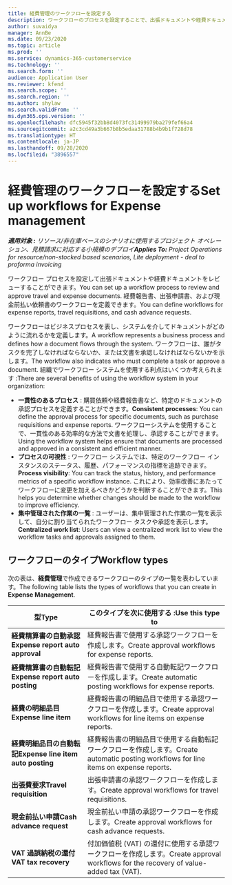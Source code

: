 ```yaml
---
title: 経費管理のワークフローを設定する
description: ワークフローのプロセスを設定することで、出張ドキュメントや経費ドキュメントをレビューすることができます。
author: suvaidya
manager: AnnBe
ms.date: 09/23/2020
ms.topic: article
ms.prod: ''
ms.service: dynamics-365-customerservice
ms.technology: ''
ms.search.form: ''
audience: Application User
ms.reviewer: kfend
ms.search.scope: ''
ms.search.region: ''
ms.author: shylaw
ms.search.validFrom: ''
ms.dyn365.ops.version: ''
ms.openlocfilehash: dfc5945f32bb8d4073fc31499979ba279fef66a4
ms.sourcegitcommit: a2c3cd49a3b667b8b5edaa31788b4b9b1f728d78
ms.translationtype: HT
ms.contentlocale: ja-JP
ms.lasthandoff: 09/28/2020
ms.locfileid: "3896557"
---
```

# <a name="set-up-workflows-for-expense-management"></a><span data-ttu-id="4ed92-103">経費管理のワークフローを設定する</span><span class="sxs-lookup"><span data-stu-id="4ed92-103">Set up workflows for Expense management</span></span>

<span data-ttu-id="4ed92-104">_**適用対象 :** リソース/非在庫ベースのシナリオに使用するプロジェクト オペレーション、見積請求に対応する小規模のデプロイ_</span><span class="sxs-lookup"><span data-stu-id="4ed92-104">_**Applies To:** Project Operations for resource/non-stocked based scenarios, Lite deployment - deal to proforma invoicing_</span></span>

<span data-ttu-id="4ed92-105">ワークフロー プロセスを設定して出張ドキュメントや経費ドキュメントをレビューすることができます。</span><span class="sxs-lookup"><span data-stu-id="4ed92-105">You can set up a workflow process to review and approve travel and expense documents.</span></span> <span data-ttu-id="4ed92-106">経費報告書、出張申請書、および現金前払い依頼書のワークフローを定義できます。</span><span class="sxs-lookup"><span data-stu-id="4ed92-106">You can define workflows for expense reports, travel requisitions, and cash advance requests.</span></span>

<span data-ttu-id="4ed92-107">ワークフローはビジネスプロセスを表し、システムを介してドキュメントがどのように流れるかを定義します。</span><span class="sxs-lookup"><span data-stu-id="4ed92-107">A workflow represents a business process and defines how a document flows through the system.</span></span> <span data-ttu-id="4ed92-108">ワークフローは、誰がタスクを完了しなければならないか、または文書を承認しなければならないかを示します。</span><span class="sxs-lookup"><span data-stu-id="4ed92-108">The workflow also indicates who must complete a task or approve a document.</span></span> <span data-ttu-id="4ed92-109">組織でワークフロー システムを使用する利点はいくつか考えられます :</span><span class="sxs-lookup"><span data-stu-id="4ed92-109">There are several benefits of using the workflow system in your organization:</span></span>

- <span data-ttu-id="4ed92-110">**一貫性のあるプロセス** : 購買依頼や経費報告書など、特定のドキュメントの承認プロセスを定義することができます。</span><span class="sxs-lookup"><span data-stu-id="4ed92-110">**Consistent processes**: You can define the approval process for specific documents, such as purchase requisitions and expense reports.</span></span> <span data-ttu-id="4ed92-111">ワークフローシステムを使用することで、一貫性のある効率的な方法で文書を処理し、承認することができます。</span><span class="sxs-lookup"><span data-stu-id="4ed92-111">Using the workflow system helps ensure that documents are processed and approved in a consistent and efficient manner.</span></span>
- <span data-ttu-id="4ed92-112">**プロセスの可視性** : ワークフロー システムでは、特定のワークフロー インスタンスのステータス、履歴、パフォーマンスの指標を追跡できます。</span><span class="sxs-lookup"><span data-stu-id="4ed92-112">**Process visibility**: You can track the status, history, and performance metrics of a specific workflow instance.</span></span> <span data-ttu-id="4ed92-113">これにより、効率改善にあたってワークフローに変更を加えるべきかどうかを判断することができます。</span><span class="sxs-lookup"><span data-stu-id="4ed92-113">This helps you determine whether changes should be made to the workflow to improve efficiency.</span></span>
- <span data-ttu-id="4ed92-114">**集中管理された作業の一覧** : ユーザーは、集中管理された作業の一覧を表示して、自分に割り当てられたワークフロー タスクや承認を表示します。</span><span class="sxs-lookup"><span data-stu-id="4ed92-114">**Centralized work list**: Users can view a centralized work list to view the workflow tasks and approvals assigned to them.</span></span> 

## <a name="workflow-types"></a><span data-ttu-id="4ed92-115">ワークフローのタイプ</span><span class="sxs-lookup"><span data-stu-id="4ed92-115">Workflow types</span></span>

<span data-ttu-id="4ed92-116">次の表は、**経費管理**で作成できるワークフローのタイプの一覧を表わしています。</span><span class="sxs-lookup"><span data-stu-id="4ed92-116">The following table lists the types of workflows that you can create in **Expense Management**.</span></span>


|              <span data-ttu-id="4ed92-117"><strong>型</strong></span><span class="sxs-lookup"><span data-stu-id="4ed92-117"><strong>Type</strong></span></span>              |                   <span data-ttu-id="4ed92-118"><strong>このタイプを次に使用する :</strong></span><span class="sxs-lookup"><span data-stu-id="4ed92-118"><strong>Use this type to</strong></span></span>                   |
|-------------------------------------------------|-----------------------------------------------------------------------|
|   <span data-ttu-id="4ed92-119"><strong>経費精算書の自動承認</strong></span><span class="sxs-lookup"><span data-stu-id="4ed92-119"><strong>Expense report auto approval</strong></span></span> |            <span data-ttu-id="4ed92-120">経費報告書で使用する承認ワークフローを作成します。</span><span class="sxs-lookup"><span data-stu-id="4ed92-120">Create approval workflows for expense reports.</span></span>             |
|  <span data-ttu-id="4ed92-121"><strong>経費精算書の自動転記</strong></span><span class="sxs-lookup"><span data-stu-id="4ed92-121"><strong>Expense report auto posting</strong></span></span>   |        <span data-ttu-id="4ed92-122">経費報告書で使用する自動転記ワークフローを作成します。</span><span class="sxs-lookup"><span data-stu-id="4ed92-122">Create automatic posting workflows for expense reports.</span></span>        |
|       <span data-ttu-id="4ed92-123"><strong>経費の明細品目</strong></span><span class="sxs-lookup"><span data-stu-id="4ed92-123"><strong>Expense line item</strong></span></span>        |     <span data-ttu-id="4ed92-124">経費報告書の明細品目で使用する承認ワークフローを作成します。</span><span class="sxs-lookup"><span data-stu-id="4ed92-124">Create approval workflows for line items on expense reports.</span></span>      |
| <span data-ttu-id="4ed92-125"><strong>経費明細品目の自動転記</strong></span><span class="sxs-lookup"><span data-stu-id="4ed92-125"><strong>Expense line item auto posting</strong></span></span> | <span data-ttu-id="4ed92-126">経費報告書の明細品目で使用する自動転記ワークフローを作成します。</span><span class="sxs-lookup"><span data-stu-id="4ed92-126">Create automatic posting workflows for line items on expense reports.</span></span> |
|       <span data-ttu-id="4ed92-127"><strong>出張費要求</strong></span><span class="sxs-lookup"><span data-stu-id="4ed92-127"><strong>Travel requisition</strong></span></span>       |          <span data-ttu-id="4ed92-128">出張申請書の承認ワークフローを作成します。</span><span class="sxs-lookup"><span data-stu-id="4ed92-128">Create approval workflows for travel requisitions.</span></span>           |
|      <span data-ttu-id="4ed92-129"><strong>現金前払い申請</strong></span><span class="sxs-lookup"><span data-stu-id="4ed92-129"><strong>Cash advance request</strong></span></span>      |         <span data-ttu-id="4ed92-130">現金前払い申請の承認ワークフローを作成します。</span><span class="sxs-lookup"><span data-stu-id="4ed92-130">Create approval workflows for cash advance requests.</span></span>          |
|        <span data-ttu-id="4ed92-131"><strong>VAT 過誤納税の還付</strong></span><span class="sxs-lookup"><span data-stu-id="4ed92-131"><strong>VAT tax recovery</strong></span></span>        | <span data-ttu-id="4ed92-132">付加価値税 (VAT) の還付に使用する承認ワークフローを作成します。</span><span class="sxs-lookup"><span data-stu-id="4ed92-132">Create approval workflows for the recovery of value-added tax (VAT).</span></span>  |
